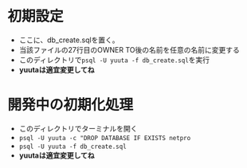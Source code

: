 # 初期設定
- ここに、db_create.sqlを置く。
- 当該ファイルの27行目のOWNER TO後の名前を任意の名前に変更する
- このディレクトリで``psql -U yuuta -f db_create.sql``を実行
- **yuutaは適宜変更してね**

# 開発中の初期化処理
- このディレクトリでターミナルを開く
- ``psql -U yuuta -c "DROP DATABASE IF EXISTS netpro``
- ``psql -U yuuta -f db_create.sql``
- **yuutaは適宜変更してね**